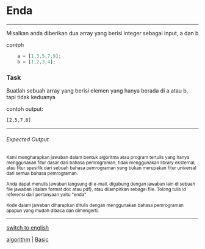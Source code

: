 # Enda

---

Misalkan anda diberikan dua array yang berisi integer sebagai input, a dan b

*contoh*
```js
    a = [1,3,5,7,9];
    b = [1,2,3,4];
```

### Task

Buatlah sebuah array yang berisi elemen yang hanya berada di a atau b, tapi tidak keduanya

contoh output:

```[2,5,7,8]```

---

###### Expected Output

<p><sub>Kami mengharapkan jawaban dalam bentuk algoritma atau program tertulis yang hanya menggunakan fitur dasar dari bahasa pemrograman, tidak menggunakan library eksternal, atau fitur spesifik dari sebuah bahasa pemrograman yang bukan merupakan fitur universal dari semua bahasa pemrograman.</sub></p>
<p><sub>Anda dapat menulis jawaban langsung di e-mail, digabung dengan jawaban lain di sebuah file jawaban (dalam format doc atau pdf), atau dilampirkan sebagai file. Tolong tulis id referensi dari pertanyaan yaitu "enda"</sub></p>

<p><sub>Kode dalam jawaban diharapkan ditulis dengan menggunakan bahasa pemrograman apapun yang mudah dibaca dan dimengerti.</sub></p>

---

[switch to english](../en/enda.md)

[algorithm](tags/algorithm.md) 
| [Basic](tags/Basic.md) 

